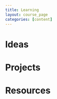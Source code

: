 ```yaml
---
title: Learning
layout: course_page
categories: [content]
---
```


# Ideas

# Projects 

# Resources

